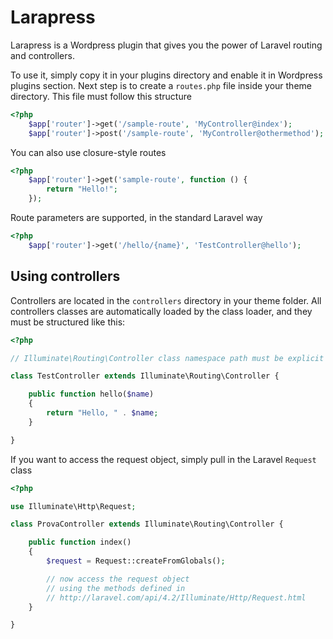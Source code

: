 # Larapress

Larapress is a Wordpress plugin that gives you the power of Laravel routing and controllers.

To use it, simply copy it in your plugins directory and enable it in Wordpress plugins section. Next step is to create a `routes.php` file inside your theme directory. This file must follow this structure

```php
<?php
    $app['router']->get('/sample-route', 'MyController@index');
    $app['router']->post('/sample-route', 'MyController@othermethod');
```

You can also use closure-style routes

```php
<?php
    $app['router']->get('sample-route', function () {
        return "Hello!";
    });
```

Route parameters are supported, in the standard Laravel way

```php
<?php
    $app['router']->get('/hello/{name}', 'TestController@hello');
```

## Using controllers

Controllers are located in the `controllers` directory in your theme folder. All controllers classes are automatically loaded by the class loader, and they must be structured like this:

```php
<?php

// Illuminate\Routing\Controller class namespace path must be explicit since we are not inside a real Laravel context

class TestController extends Illuminate\Routing\Controller {

    public function hello($name)
    {
        return "Hello, " . $name;
    }

}
```

If you want to access the request object, simply pull in the Laravel `Request` class

```php
<?php

use Illuminate\Http\Request;

class ProvaController extends Illuminate\Routing\Controller {

    public function index()
    {
        $request = Request::createFromGlobals();

        // now access the request object
        // using the methods defined in
        // http://laravel.com/api/4.2/Illuminate/Http/Request.html
    }

}
```